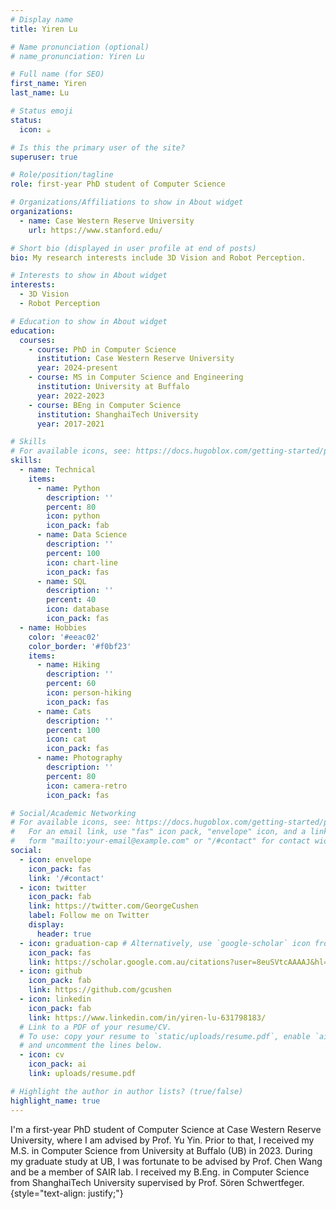 ```yaml
---
# Display name
title: Yiren Lu

# Name pronunciation (optional)
# name_pronunciation: Yiren Lu

# Full name (for SEO)
first_name: Yiren
last_name: Lu

# Status emoji
status:
  icon: ☕️

# Is this the primary user of the site?
superuser: true

# Role/position/tagline
role: first-year PhD student of Computer Science

# Organizations/Affiliations to show in About widget
organizations:
  - name: Case Western Reserve University
    url: https://www.stanford.edu/

# Short bio (displayed in user profile at end of posts)
bio: My research interests include 3D Vision and Robot Perception.

# Interests to show in About widget
interests:
  - 3D Vision
  - Robot Perception

# Education to show in About widget
education:
  courses:
    - course: PhD in Computer Science
      institution: Case Western Reserve University
      year: 2024-present
    - course: MS in Computer Science and Engineering
      institution: University at Buffalo
      year: 2022-2023
    - course: BEng in Computer Science
      institution: ShanghaiTech University
      year: 2017-2021

# Skills
# For available icons, see: https://docs.hugoblox.com/getting-started/page-builder/#icons
skills:
  - name: Technical
    items:
      - name: Python
        description: ''
        percent: 80
        icon: python
        icon_pack: fab
      - name: Data Science
        description: ''
        percent: 100
        icon: chart-line
        icon_pack: fas
      - name: SQL
        description: ''
        percent: 40
        icon: database
        icon_pack: fas
  - name: Hobbies
    color: '#eeac02'
    color_border: '#f0bf23'
    items:
      - name: Hiking
        description: ''
        percent: 60
        icon: person-hiking
        icon_pack: fas
      - name: Cats
        description: ''
        percent: 100
        icon: cat
        icon_pack: fas
      - name: Photography
        description: ''
        percent: 80
        icon: camera-retro
        icon_pack: fas

# Social/Academic Networking
# For available icons, see: https://docs.hugoblox.com/getting-started/page-builder/#icons
#   For an email link, use "fas" icon pack, "envelope" icon, and a link in the
#   form "mailto:your-email@example.com" or "/#contact" for contact widget.
social:
  - icon: envelope
    icon_pack: fas
    link: '/#contact'
  - icon: twitter
    icon_pack: fab
    link: https://twitter.com/GeorgeCushen
    label: Follow me on Twitter
    display:
      header: true
  - icon: graduation-cap # Alternatively, use `google-scholar` icon from `ai` icon pack
    icon_pack: fas
    link: https://scholar.google.com.au/citations?user=8euSVtcAAAAJ&hl=en
  - icon: github
    icon_pack: fab
    link: https://github.com/gcushen
  - icon: linkedin
    icon_pack: fab
    link: https://www.linkedin.com/in/yiren-lu-631798183/
  # Link to a PDF of your resume/CV.
  # To use: copy your resume to `static/uploads/resume.pdf`, enable `ai` icons in `params.yaml`,
  # and uncomment the lines below.
  - icon: cv
    icon_pack: ai
    link: uploads/resume.pdf

# Highlight the author in author lists? (true/false)
highlight_name: true
---
```


I'm a first-year PhD student of Computer Science at Case Western Reserve University, where I am advised by Prof. Yu Yin. Prior to that, I received my M.S. in Computer Science from University at Buffalo (UB) in 2023. During my graduate study at UB, I was fortunate to be advised by Prof. Chen Wang and be a member of SAIR lab. I received my B.Eng. in Computer Science from ShanghaiTech University supervised by Prof. Sören Schwertfeger.
{style="text-align: justify;"}
